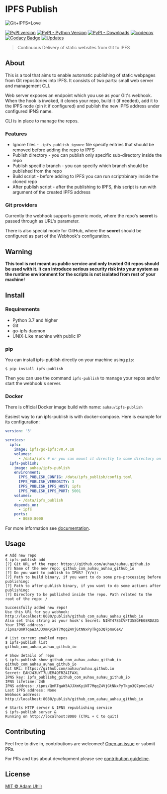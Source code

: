# IPFS Publish

![Git+IPFS=Love](https://raw.githubusercontent.com/AuHau/ipfs-publish/master/docs/assets/love.png)

[![PyPI version](https://badge.fury.io/py/ipfs-publish.svg)](https://badge.fury.io/py/ipfs-publish) 
[![PyPI - Python Version](https://img.shields.io/pypi/pyversions/ipfs-publish.svg)](https://pypi.org/project/ipfs-publish)
[![PyPI - Downloads](https://img.shields.io/pypi/dm/ipfs-publish.svg)](https://pypi.org/project/ipfs-publish/) 
[![codecov](https://codecov.io/gh/AuHau/ipfs-publish/branch/master/graph/badge.svg)](https://codecov.io/gh/AuHau/ipfs-publish) 
[![Codacy Badge](https://api.codacy.com/project/badge/Grade/fd28ce2a500a4b1fab6f9a0a40e2fa80)](https://app.codacy.com/app/AuHau/ipfs-publish)
[![Updates](https://pyup.io/repos/github/AuHau/ipfs-publish/shield.svg)](https://pyup.io/repos/github/AuHau/ipfs-publish/)


> Continuous Delivery of static websites from Git to IPFS

## About

This is a tool that aims to enable automatic publishing of static webpages from Git repositories into IPFS. 
It consists of two parts: small web server and management CLI.

Web server exposes an endpoint which you use as your Git's webhook. When the hook is invoked, it clones
your repo, build it (if needed), add it to the IPFS node (pin it if configured) and publish the new IPFS address
under configured IPNS name.

CLI is in place to manage the repos.

### Features

* Ignore files - `.ipfs_publish_ignore` file specify entries that should be removed before adding the repo to IPFS
* Publish directory - you can publish only specific sub-directory inside the repo
* Publish specific branch - you can specify which branch should be published from the repo
* Build script - before adding to IPFS you can run script/binary inside the cloned repo
* After publish script - after the publishing to IPFS, this script is run with argument of the created IPFS address

### Git providers

Currently the webhook supports generic mode, where the repo's **secret** is passed through as URL's parameter.

There is also special mode for GitHub, where the **secret** should be configured as part of the Webhook's configuration. 

## Warning

**This tool is not meant as public service and only trusted Git repos should be used with it.
It can introduce serious security risk into your system as the runtime environment for the scripts is not 
isolated from rest of your machine!** 

## Install

### Requirements

* Python 3.7 and higher
* Git
* go-ipfs daemon
* UNIX-Like machine with public IP

### pip

You can install ipfs-publish directly on your machine using `pip`:

```shell
$ pip install ipfs-publish
```

Then you can use the command `ipfs-publish` to manage your repos and/or start the webhook's server.

### Docker

There is official Docker image build with name: `auhau/ipfs-publish`

Easiest way to run ipfs-publish is with docker-compose. Here is example for its configuration:

```yaml
version: '3'

services:
  ipfs:
    image: ipfs/go-ipfs:v0.4.18
    volumes:
      - /data/ipfs # or you can mount it directly to some directory on your system
  ipfs-publish:
    image: auhau/ipfs-publish
    environment:
      IPFS_PUBLISH_CONFIG: /data/ipfs_publish/config.toml
      IPFS_PUBLISH_VERBOSITY: 3
      IPFS_PUBLISH_IPFS_HOST: ipfs
      IPFS_PUBLISH_IPFS_PORT: 5001
    volumes:
      - /data/ipfs_publish
    depends_on:
      - ipfs
    ports:
      - 8080:8000
```

For more information see [documentation](https://ipfs-publish.adam-uhlir.me/#docker).

## Usage

```shell
# Add new repo
$ ipfs-publish add
[?] Git URL of the repo: https://github.com/auhau/auhau.github.io
[?] Name of the new repo: github_com_auhau_auhau_github_io
[?] Do you want to publish to IPNS? (Y/n):
[?] Path to build binary, if you want to do some pre-processing before publishing:
[?] Path to after-publish binary, if you want to do some actions after publishing:
[?] Directory to be published inside the repo. Path related to the root of the repo: /

Successfully added new repo!
Use this URL for you webhook: http://localhost:8080/publish/github_com_auhau_auhau_github_io
Also set this string as your hook's Secret: NIHT4785CVFT358GFE08RDAZG
Your IPNS address: /ipns/QmRTqaW3AJJXmKyiNT7MqqZ4VjGtNNxPyTkgo3Q7pmoCeX/

# List current enabled repos
$ ipfs-publish list
github_com_auhau_auhau_github_io

# Show details of repo
$ ipfs-publish show github_com_auhau_auhau_github_io
github_com_auhau_auhau_github_io
Git URL: https://github.com/auhau/auhau.github.io
Secret: EAHJ43UYT7LUEM4QFRZ4IFAXL
IPNS key: ipfs_publishg_github_com_auhau_auhau_github_io
IPNS lifetime: 24h
IPNS address: /ipns/QmRTqaW3AJJXmKyiNT7MqqZ4VjGtNNxPyTkgo3Q7pmoCeX/
Last IPFS address: None
Webhook address: http://localhost:8080/publish/github_com_auhau_auhau_github_io

# Starts HTTP server & IPNS republishing service
$ ipfs-publish server &
Running on http://localhost:8080 (CTRL + C to quit)
```

## Contributing

Feel free to dive in, contributions are welcomed! [Open an issue](https://github.com/AuHau/ipfs-publish/issues/new) or submit PRs.

For PRs and tips about development please see [contribution guideline](https://github.com/AuHau/ipfs-publish/blob/master/CONTRIBUTING.md).

## License

[MIT ©  Adam Uhlir](https://github.com/AuHau/ipfs-publish/blob/master/LICENSE)